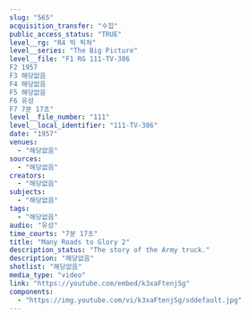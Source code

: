 ```yaml
---
slug: "565"
acquisition_transfer: "수집"
public_access_status: "TRUE"
level__rg: "R4 빅 픽쳐"
level__series: "The Big Picture"
level__file: "F1 RG 111-TV-386
F2 1957
F3 해당없음
F4 해당없음
F5 해당없음
F6 유성
F7 7분 17초"
level__file_number: "111"
level__local_identifier: "111-TV-386"
date: "1957"
venues: 
  - "해당없음"
sources: 
  - "해당없음"
creators: 
  - "해당없음"
subjects: 
  - "해당없음"
tags: 
  - "해당없음"
audio: "유성"
time_courts: "7분 17초"
title: "Many Roads to Glory 2"
description_status: "The story of the Army truck."
description: "해당없음"
shotlist: "해당없음"
media_type: "video"
link: "https://youtube.com/embed/k3xaFtenjSg"
components: 
  - "https://img.youtube.com/vi/k3xaFtenjSg/sddefault.jpg"
---
```

